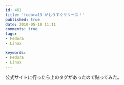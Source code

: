 ```yaml
---
id: 461
title: 'fedora13 がもうすぐリリース！'
published: true
date: 2010-05-10 11:11
comments: true
tags:
- Fedora
- Linux

keywords:
- Fedora
- Linux
---
```

<script id="fedora-banner" type="text/javascript" src="http://fedoraproject.org/static/js/release-counter-ext.js?lang=ja"></script>

公式サイトに行ったら上のタグがあったので貼ってみた。
